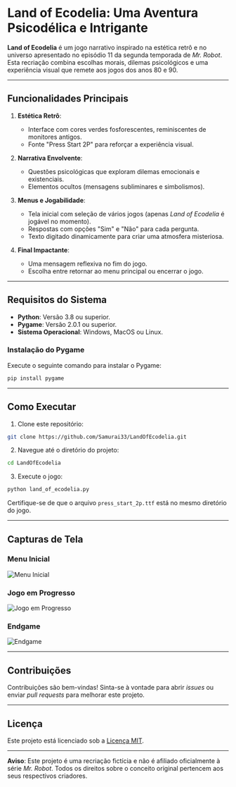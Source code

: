 # Land of Ecodelia: Uma Aventura Psicodélica e Intrigante

**Land of Ecodelia** é um jogo narrativo inspirado na estética retrô e no universo apresentado no episódio 11 da segunda temporada de *Mr. Robot*. Esta recriação combina escolhas morais, dilemas psicológicos e uma experiência visual que remete aos jogos dos anos 80 e 90.

---

## Funcionalidades Principais

1. **Estética Retrô**: 
   - Interface com cores verdes fosforescentes, reminiscentes de monitores antigos.
   - Fonte "Press Start 2P" para reforçar a experiência visual.

2. **Narrativa Envolvente**:
   - Questões psicológicas que exploram dilemas emocionais e existenciais.
   - Elementos ocultos (mensagens subliminares e simbolismos).

3. **Menus e Jogabilidade**:
   - Tela inicial com seleção de vários jogos (apenas *Land of Ecodelia* é jogável no momento).
   - Respostas com opções "Sim" e "Não" para cada pergunta.
   - Texto digitado dinamicamente para criar uma atmosfera misteriosa.

4. **Final Impactante**:
   - Uma mensagem reflexiva no fim do jogo.
   - Escolha entre retornar ao menu principal ou encerrar o jogo.

---

## Requisitos do Sistema

- **Python**: Versão 3.8 ou superior.
- **Pygame**: Versão 2.0.1 ou superior.
- **Sistema Operacional**: Windows, MacOS ou Linux.

### Instalação do Pygame

Execute o seguinte comando para instalar o Pygame:
```bash
pip install pygame
```

---

## Como Executar

1. Clone este repositório:
```bash
git clone https://github.com/Samurai33/LandOfEcodelia.git
```

2. Navegue até o diretório do projeto:
```bash
cd LandOfEcodelia
```

3. Execute o jogo:
```bash
python land_of_ecodelia.py
```

Certifique-se de que o arquivo `press_start_2p.ttf` está no mesmo diretório do jogo.

---

## Capturas de Tela

### Menu Inicial
![Menu Inicial](assets/menu_inicial.png)

### Jogo em Progresso
![Jogo em Progresso](assets/jogo_em_progresso.png)

### Endgame
![Endgame](assets/endgame.png)

---

## Contribuições

Contribuições são bem-vindas! Sinta-se à vontade para abrir *issues* ou enviar *pull requests* para melhorar este projeto.

---

## Licença

Este projeto está licenciado sob a [Licença MIT](LICENSE).

---

**Aviso**: Este projeto é uma recriação fictícia e não é afiliado oficialmente à série *Mr. Robot*. Todos os direitos sobre o conceito original pertencem aos seus respectivos criadores.

